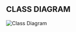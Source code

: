 ## CLASS DIAGRAM
![Class Diagram](http://www.plantuml.com/plantuml/proxy?src=https://raw.githubusercontent.com/LuckyWirasakti/UML-Diagram/master/ClassDiagram/classDiagram.puml)
